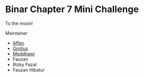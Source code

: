 # Binar Chapter 7 Mini Challenge

To the moon!

Maintainer
- [Affan](https://github.com/whoisraa)
- [Grotius](https://github.com/grotiuss)
- [Meddhawi](https://github.com/grotiuss)
- Fauzan
- Rizky Fazal
- Fauzan Hibatur
